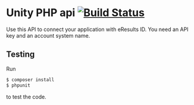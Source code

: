 # Unity PHP api [![Build Status](https://travis-ci.org/eResults/unity-php-api.svg?branch=master)](https://travis-ci.org/eResults/unity-php-api)

Use this API to connect your application with eResults ID. You need an API key and an account system name.

## Testing

Run

```bash
$ composer install
$ phpunit
```

to test the code.
